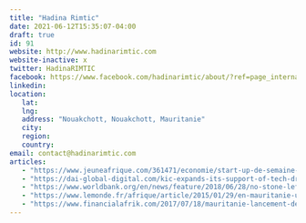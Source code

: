 ```yaml
---
title: "Hadina Rimtic"
date: 2021-06-12T15:35:07-04:00
draft: true
id: 91
website: http://www.hadinarimtic.com
website-inactive: x
twitter: HadinaRIMTIC
facebook: https://www.facebook.com/hadinarimtic/about/?ref=page_internal
linkedin: 
location: 
   lat: 
   lng: 
   address: "Nouakchott, Nouakchott, Mauritanie"
   city: 
   region: 
   country: 
email: contact@hadinarimtic.com
articles:
   - "https://www.jeuneafrique.com/361471/economie/start-up-de-semaine-hadina-rimtic-lincubateur-veut-donner-de-voix-a-tech-mauritanienne/"
   - "https://dai-global-digital.com/kic-expands-its-support-of-tech-driven-entrepreneurship-to-mauritania.html"
   - "https://www.worldbank.org/en/news/feature/2018/06/28/no-stone-left-unturned-how-the-world-bank-group-is-inspiring-a-new-generation-of-entrepreneurs-in-mauritania"
   - "https://www.lemonde.fr/afrique/article/2015/01/29/en-mauritanie-un-ecosysteme-start-up-prend-forme-lentement-mais-surement_4566242_3212.html"
   - "https://www.financialafrik.com/2017/07/18/mauritanie-lancement-de-la-semaine-de-lentrepreneuriat/"
---
```


